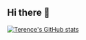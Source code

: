 ## Hi there 👋

[![Terence's GitHub stats](https://github-readme-stats.vercel.app/api?username=TMahlatini)](https://github.com/anuraghazra/github-readme-stats)
<!--
**TMahlatini/TMahlatini** is a ✨ _special_ ✨ repository because its `README.md` (this file) appears on your GitHub profile.

Here are some ideas to get you started:

- 🔭 I’m currently working on Digital Noticeboard
- 🌱 I’m currently learning ...
- 👯 I’m looking to collaborate on ...
- 🤔 I’m looking for help with ...
- 💬 Ask me about ...
- 📫 How to reach me: ...
- 😄 Pronouns: ...
- ⚡ Fun fact: ...
-->

